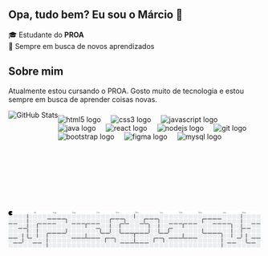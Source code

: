## Opa, tudo bem? Eu sou o Márcio 👋

🎓 Estudante do **PROA**  
🚀 Sempre em busca de novos aprendizados  

## Sobre mim
Atualmente estou cursando o PROA. Gosto muito de tecnologia e estou sempre em busca de aprender coisas novas.  

<div>

<img 
      align="left" 
      alt="GitHub Stats" 
      height="200" 
      src="https://github-readme-stats.vercel.app/api/top-langs/?username=larissakich&theme=dark&layout=compact&custom_title=Tecnologias&langs_count=9" 
  />

</p>

  
</div>


###

<div align="left">
  <img src="https://cdn.jsdelivr.net/gh/devicons/devicon/icons/html5/html5-original.svg" height="40" alt="html5 logo"  />
  <img width="12" />
  <img src="https://cdn.jsdelivr.net/gh/devicons/devicon/icons/css3/css3-original.svg" height="40" alt="css3 logo"  />
  <img width="12" />
  <img src="https://cdn.jsdelivr.net/gh/devicons/devicon/icons/javascript/javascript-original.svg" height="40" alt="javascript logo"  />
  <img width="12" />
  <img src="https://cdn.jsdelivr.net/gh/devicons/devicon/icons/java/java-original.svg" height="40" alt="java logo"  />
  <img width="12" />
  <img src="https://cdn.jsdelivr.net/gh/devicons/devicon/icons/react/react-original.svg" height="40" alt="react logo"  />
  <img width="12" />
  <img src="https://cdn.jsdelivr.net/gh/devicons/devicon/icons/nodejs/nodejs-original.svg" height="40" alt="nodejs logo"  />
  <img width="12" />
  <img src="https://cdn.jsdelivr.net/gh/devicons/devicon/icons/git/git-original.svg" height="40" alt="git logo"  />
  <img width="12" />
  <img src="https://cdn.jsdelivr.net/gh/devicons/devicon/icons/bootstrap/bootstrap-original.svg" height="40" alt="bootstrap logo"  />
  <img width="12" />
  <img src="https://cdn.jsdelivr.net/gh/devicons/devicon/icons/figma/figma-original.svg" height="40" alt="figma logo"  />
  <img width="12" />
  <img src="https://cdn.jsdelivr.net/gh/devicons/devicon/icons/mysql/mysql-original.svg" height="40" alt="mysql logo"  />
</div>

###


<picture>
  <source media="(prefers-color-scheme: dark)" srcset="https://raw.githubusercontent.com/WillDeev/WillDeev/output/pacman-contribution-graph-dark.svg">
  <source media="(prefers-color-scheme: light)" srcset="https://raw.githubusercontent.com/WillDeev/WillDeev/output/pacman-contribution-graph.svg">
  <img alt="pacman contribution graph" src="https://raw.githubusercontent.com/WillDeev/WillDeev/output/pacman-contribution-graph.svg">
</picture>

